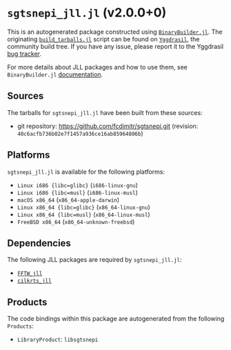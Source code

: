 # `sgtsnepi_jll.jl` (v2.0.0+0)

This is an autogenerated package constructed using [`BinaryBuilder.jl`](https://github.com/JuliaPackaging/BinaryBuilder.jl). The originating [`build_tarballs.jl`](https://github.com/JuliaPackaging/Yggdrasil/blob/1e3ab1228908c248ccbdc88e96a6ff93b78973c7/S/sgtsnepi/build_tarballs.jl) script can be found on [`Yggdrasil`](https://github.com/JuliaPackaging/Yggdrasil/), the community build tree.  If you have any issue, please report it to the Yggdrasil [bug tracker](https://github.com/JuliaPackaging/Yggdrasil/issues).

For more details about JLL packages and how to use them, see `BinaryBuilder.jl` [documentation](https://juliapackaging.github.io/BinaryBuilder.jl/dev/jll/).

## Sources

The tarballs for `sgtsnepi_jll.jl` have been built from these sources:

* git repository: https://github.com/fcdimitr/sgtsnepi.git (revision: `40c6acfb736b02e7f1457a936ce16ab85964806b`)

## Platforms

`sgtsnepi_jll.jl` is available for the following platforms:

* `Linux i686 {libc=glibc}` (`i686-linux-gnu`)
* `Linux i686 {libc=musl}` (`i686-linux-musl`)
* `macOS x86_64` (`x86_64-apple-darwin`)
* `Linux x86_64 {libc=glibc}` (`x86_64-linux-gnu`)
* `Linux x86_64 {libc=musl}` (`x86_64-linux-musl`)
* `FreeBSD x86_64` (`x86_64-unknown-freebsd`)

## Dependencies

The following JLL packages are required by `sgtsnepi_jll.jl`:

* [`FFTW_jll`](https://github.com/JuliaBinaryWrappers/FFTW_jll.jl)
* [`cilkrts_jll`](https://github.com/JuliaBinaryWrappers/cilkrts_jll.jl)

## Products

The code bindings within this package are autogenerated from the following `Products`:

* `LibraryProduct`: `libsgtsnepi`
